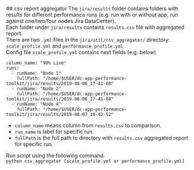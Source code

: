 ##.csv report aggregator
The `jira/results` folder contains folders with results for different performance runs (e.g. run with or without app, run against one/two/four nodes Jira DataCenter). <br>
Each folder under `jira/results` contains `results.csv` file with aggregated report.<br>
There are two `.yml` files in the `jira/util/csv_aggregator/` directory: `scale_profile.yml` and `performance_profile.yml` <br>
Config file `scale_profile.yml` contains next fields (e.g. below)
```
column_name: "90% Line"
runs:
  - runName: "Node 1"
    fullPath: "/home/$USER/dc-app-performance-toolkit/jira/results/2019-08-06_17-41-08"
  - runName: "Node 2"
    fullPath: "/home/$USER/dc-app-performance-toolkit/jira/results/2019-08-06_17-41-08"
  - runName: "Node 4"
    fullPath: "/home/$USER/dc-app-performance-toolkit/jira/results/2019-08-07_10-42-52"
```
- `column_name` means column from `results.csv` to comparison.
- `run_name` is label for specific run.
- `fullPath` is the full path to directory with `results.csv` aggregated report for specific run.<br>

Run script using the following command:<br>
`python csv_aggregator [scale_profile.yml or performance_profile.yml]`
 